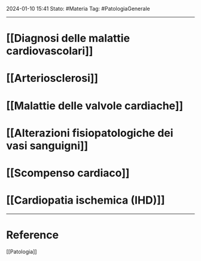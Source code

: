 2024-01-10 15:41
Stato: #Materia 
Tag: #PatologiaGenerale 

---
# [[Diagnosi delle malattie cardiovascolari]]
# [[Arteriosclerosi]]
# [[Malattie delle valvole cardiache]]
# [[Alterazioni fisiopatologiche dei vasi sanguigni]]
# [[Scompenso cardiaco]]
# [[Cardiopatia ischemica (IHD)]]









---
# Reference
[[Patologia]]
